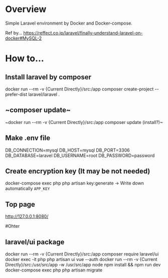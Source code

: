 # Overview
Simple Laravel environment by Docker and Docker-compose.

Ref by...
https://reffect.co.jp/laravel/finally-understand-laravel-on-docker#MySQL-2

# How to...
## Install laravel by composer
docker run --rm -v {Current Directly}/src:/app composer create-project --prefer-dist laravel/laravel .
## ~composer update~
~docker run --rm -v {Current Directly}/src:/app composer update (install?)~
## Make .env file
DB_CONNECTION=mysql
DB_HOST=mysql
DB_PORT=3306
DB_DATABASE=laravel
DB_USERNAME=root
DB_PASSWORD=password
## Create encryption key (It may be not needed)
docker-compose exec php php artisan key:generate
-> Write down automatically `APP_KEY`
## Top page
http://127.0.0.1:8080/

#Ohter
## laravel/ui package
docker run --rm -v {Current Directly}/src:/app composer require laravel/ui
docker exec -it php php artisan ui vue --auth
docker run --rm -v {Current Directly}/src:/usr/src/app -w /usr/src/app node npm install && npm run dev
docker-compose exec php php artisan migrate
